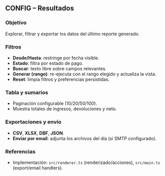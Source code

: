 ## CONFIG – Resultados

### Objetivo
Explorar, filtrar y exportar los datos del último reporte generado.

### Filtros
- **Desde/Hasta**: restringe por fecha visible.
- **Estado**: filtra por estado de pago.
- **Buscar**: texto libre sobre campos relevantes.
- **Generar (rango)**: re-ejecuta con el rango elegido y actualiza la vista.
- **Reset**: limpia filtros y preferencias persistidas.

### Tabla y sumarios
- Paginación configurable (10/20/50/100).
- Muestra totales de ingresos, devoluciones y neto.

### Exportaciones y envío
- **CSV**, **XLSX**, **DBF**, **JSON**.
- **Enviar por email**: adjunta los archivos del día (si SMTP configurado).

### Referencias
- Implementación: `src/renderer.ts` (renderizado/acciones), `src/main.ts` (export/email handlers).
